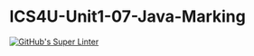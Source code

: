 # ICS4U-Unit1-07-Java-Marking

[![GitHub's Super Linter](https://github.com/liam-fletcher1/ICS4U-Unit1-07-Java-Marking/workflows/GitHub's%20Super%20Linter/badge.svg)](https://github.com/liam-fletcher1/ICS4U-Unit1-07-Java-Marking/actions)
